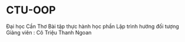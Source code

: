 # CTU-OOP
Đại học Cần Thơ
Bài tập thực hành học phần Lập trình hướng đối tượng
Giảng viên : Cô Triệu Thanh Ngoan
